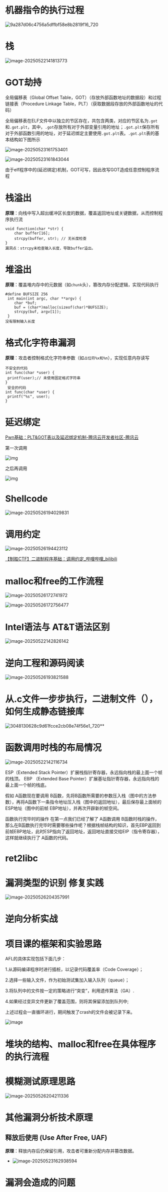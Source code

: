 # 机器指令的执行过程

![9a287d06c4756a5dffbf58e8b2819f16_720](https://cdn.jsdelivr.net/gh/Dec-lxh/Images@main/img/202505261927027.jpg)

# 栈

![image-20250522141813773](https://cdn.jsdelivr.net/gh/Dec-lxh/Images@main/img/20250522141820.png)

# GOT劫持

全局偏移表（Global Offset Table，GOT）（存放外部函数地址的数据段）和过程链接表（Procedure Linkage Table，PLT）（获取数据段存放的外部函数地址的代码）

全局偏移表在ELF文件中以独立的节区存在，共包含两类，对应的节区名为`.got`和`.got.plt`，其中，`.got`存放所有对于外部变量引用的地址；`.got.plt`保存所有对于外部函数引用的地址，对于延迟绑定主要使用`.got.plt`表。`.got.plt`表的基本结构如下图所示

![image-20250523161753401](https://cdn.jsdelivr.net/gh/Dec-lxh/Images@main/img/202505261925154.png)

![image-20250523161843044](https://cdn.jsdelivr.net/gh/Dec-lxh/Images@main/img/202505262113944.png)

由于elf程序中的(延迟绑定)机制，GOT可写，因此改写GOT造成任意控制程序流程

# 栈溢出

**原理**：向栈中写入超出缓冲区长度的数据，覆盖返回地址或关键数据，从而控制程序执行流

```
void function(char *str) {
    char buffer[16];
    strcpy(buffer, str); // 无长度检查
}
漏洞点：strcpy未检查输入长度，导致buffer溢出。
```

# 堆溢出

**原理**：覆盖堆内存中的元数据（如`chunk`头），篡改内存分配逻辑，实现代码执行

```
#define BUFSIZE 256
 int main(int argc, char **argv) {
 	char *buf;
 	buf = (char*)malloc(sizeof(char)*BUFSIZE);
	strcpy(buf, argv[1]);
 }
没有限制输入长度
```

# 格式化字符串漏洞

**原理**：攻击者控制格式化字符串参数（如`占位符%x和%n`），实现任意内存读写

```
不安全的代码
int func(char *user) {
 printf(user);// 未使用固定格式字符串
}
 安全的代码
int func(char *user) {
 printf("%s", user);
}
```

# 延迟绑定

[Pwn基础：PLT&GOT表以及延迟绑定机制-腾讯云开发者社区-腾讯云](https://cloud.tencent.com/developer/article/1590167?from_scene=register)

第一次调用

![img](https://cdn.jsdelivr.net/gh/Dec-lxh/Images@main/img/202505262012164.jpeg)

之后再调用

![img](https://cdn.jsdelivr.net/gh/Dec-lxh/Images@main/img/202505262013575.jpeg)

# Shellcode

![image-20250526194029831](https://cdn.jsdelivr.net/gh/Dec-lxh/Images@main/img/202505261940867.png)

# 调用约定

![image-20250526194423112](https://cdn.jsdelivr.net/gh/Dec-lxh/Images@main/img/202505261944147.png)

[【制胜CTF】二进制程序基础：调用约定_哔哩哔哩_bilibili](https://www.bilibili.com/video/BV1Xi4y147Sv/?spm_id_from=333.337.search-card.all.click&vd_source=f68bae7fbd30b63272e67eedf3926c6c)

# malloc和free的工作流程

![image-20250526172741972](https://cdn.jsdelivr.net/gh/Dec-lxh/Images@main/img/202505262114586.png)

![image-20250526172756477](https://cdn.jsdelivr.net/gh/Dec-lxh/Images@main/img/202505262115307.png)



# Intel语法与 AT&T语法区别

![image-20250522142826142](https://cdn.jsdelivr.net/gh/Dec-lxh/Images@main/img/20250522142826.png)



# 逆向工程和源码阅读

![image-20250526193821588](https://cdn.jsdelivr.net/gh/Dec-lxh/Images@main/img/202505261938626.png)



# 从.c文件一步步执行，二进制文件（），如何生成静态链接库

![3048130628c9d61fcce2cb08e74f56e1_720](https://cdn.jsdelivr.net/gh/Dec-lxh/Images@main/img/202505261938637.jpg)**





# 函数调用时栈的布局情况

![image-20250522142116734](https://cdn.jsdelivr.net/gh/Dec-lxh/Images@main/img/20250522142116.png)

ESP（Extended Stack Pointer）扩展栈指针寄存器，永远指向栈的最上面一个帧的栈顶。
EBP （Extended Base Pointer）扩展基址指针寄存器，永远指向栈的最上面一个帧的栈底。

假如 A函数现在要调用 B函数，先将B函数所需要的参数压入栈（图中的方法参数），再将A函数下一条指令地址压入栈（图中的返回地址），最后保存最上面帧的 ESP地址（图中的前帧 EBP地址），并再次开辟新的帧空间。

函数执行完毕时的操作
在第一点我们已经了解了 A函数调用 B函数时栈的操作，那么在B函数执行完毕时需要哪些操作呢？根据栈帧结构的知识，首先EBP返回到前帧EBP地址，此时ESP指向了返回地址，返回地址直接交给EIP（指令寄存器），这样就继续执行了 A函数的代码。



# ret2libc



# 漏洞类型的识别 修复实践

![image-20250526204357991](https://cdn.jsdelivr.net/gh/Dec-lxh/Images@main/img/202505262043042.png)

# 逆向分析实战



# 项目课的框架和实验思路

AFL的具体实现包括下面几步：

1.从源码编译程序时进行插桩，以记录代码覆盖率（Code Coverage）；

2.选择一些输入文件，作为初始测试集加入输入队列（queue）；

3.将队列中的文件按一定的策略进行“突变”，利用遗传算法（GA）.

4.如果经过变异文件更新了覆盖范围，则将其保留添加到队列中;

上述过程会一直循环进行，期间触发了crash的文件会被记录下来。

![image](https://cdn.jsdelivr.net/gh/Dec-lxh/Images@main/img/202505262046673.png)

# 堆块的结构、malloc和free在具体程序的执行流程



# 模糊测试原理思路

![image-20250526204211336](https://cdn.jsdelivr.net/gh/Dec-lxh/Images@main/img/202505262042377.png)

# 其他漏洞分析技术原理

## **释放后使用 (Use After Free, UAF)**

**原理**：释放内存后仍保留引用，攻击者可重新分配内存并篡改数据。

- ![image-20250523162938594](https://cdn.jsdelivr.net/gh/Dec-lxh/Images@main/img/202505262113399.png)

# 漏洞会造成的问题



